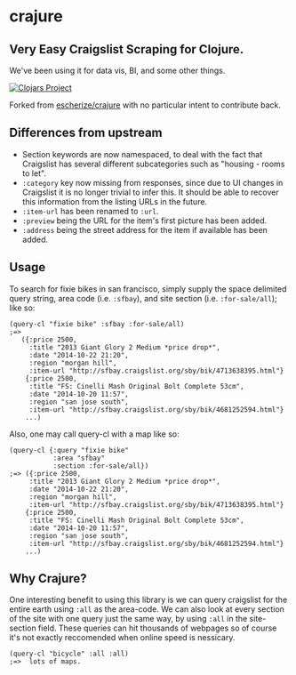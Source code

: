 crajure
=======

Very Easy Craigslist Scraping for Clojure.
----

We've been using it for data vis, BI, and some other things.

[![Clojars Project](http://clojars.org/me.arrdem/crajure/latest-version.svg)](http://clojars.org/me.arrdem/crajure)

Forked from [escherize/crajure](https://github.com/escherize/crajure) with no particular intent to
contribute back.

Differences from upstream
--
- Section keywords are now namespaced, to deal with the fact that Craigslist has several different
  subcategories such as "housing - rooms to let".
- `:category` key now missing from responses, since due to UI changes in Craigslist it is no longer
  trivial to infer this. It should be able to recover this information from the listing URLs in the
  future.
- `:item-url` has been renamed to `:url`.
- `:preview` being the URL for the item's first picture has been added.
- `:address` being the street address for the item if available has been added.

Usage
---
To search for fixie bikes in san francisco, simply supply the space delimited query string, area
code (i.e. `:sfbay`), and site section (i.e. `:for-sale/all`); like so:

```{clojure}
(query-cl "fixie bike" :sfbay :for-sale/all)
;=> 
   ({:price 2500,
     :title "2013 Giant Glory 2 Medium *price drop*",
     :date "2014-10-22 21:20",
     :region "morgan hill",
     :item-url "http://sfbay.craigslist.org/sby/bik/4713638395.html"}
    {:price 2500,
     :title "FS: Cinelli Mash Original Bolt Complete 53cm",
     :date "2014-10-20 11:57",
     :region "san jose south",
     :item-url "http://sfbay.craigslist.org/sby/bik/4681252594.html"}
    ...)
```

Also, one may call query-cl with a map like so:

```{clojure}
(query-cl {:query "fixie bike"
           :area "sfbay"
           :section :for-sale/all})
;=> ({:price 2500,
     :title "2013 Giant Glory 2 Medium *price drop*",
     :date "2014-10-22 21:20",
     :region "morgan hill",
     :item-url "http://sfbay.craigslist.org/sby/bik/4713638395.html"}
    {:price 2500,
     :title "FS: Cinelli Mash Original Bolt Complete 53cm",
     :date "2014-10-20 11:57",
     :region "san jose south",
     :item-url "http://sfbay.craigslist.org/sby/bik/4681252594.html"}
    ...)
```

Why Crajure?
----
One interesting benefit to using this library is we can query craigslist for the entire earth using
`:all` as the area-code.  We can also look at every section of the site with one query just the same
way, by using `:all` in the site-section field.  These queries can hit thousands of webpages so of
course it's not exactly reccomended when online speed is nessicary.

```{clojure}
(query-cl "bicycle" :all :all)
;=>  lots of maps.
```


